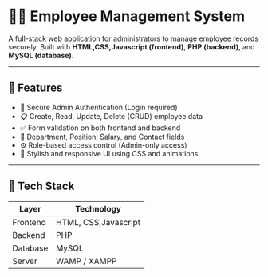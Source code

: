 # 👨‍💼 Employee Management System

A full-stack web application for administrators to manage employee records securely. Built with **HTML,CSS,Javascript (frontend)**, **PHP (backend)**, and **MySQL (database)**.

---

## 🔧 Features

- 🔐 Secure Admin Authentication (Login required)
- 📋 Create, Read, Update, Delete (CRUD) employee data
- ✅ Form validation on both frontend and backend
- 📂 Department, Position, Salary, and Contact fields
- ⚙️ Role-based access control (Admin-only access)
- 🎨 Stylish and responsive UI using CSS and animations

---

## 🧰 Tech Stack

| Layer       | Technology       |
|-------------|------------------|
| Frontend    | HTML, CSS,Javascript |
| Backend     | PHP  |
| Database    | MySQL             |
| Server      | WAMP / XAMPP      |
